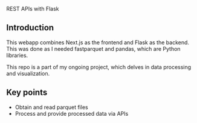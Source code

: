 REST APIs with Flask

## Introduction

This webapp combines Next.js as the frontend and Flask as the backend. This was done as I needed fastparquet and pandas, which are Python libraries.

This repo is a part of my ongoing project, which delves in data processing and visualization.

## Key points
- Obtain and read parquet files
- Process and provide processed data via APIs